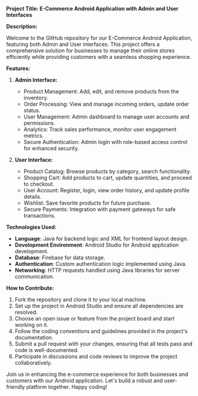 **Project Title: E-Commerce Android Application with Admin and User Interfaces**

**Description:**

Welcome to the GitHub repository for our E-Commerce Android Application, featuring both Admin and User interfaces. This project offers a comprehensive solution for businesses to manage their online stores efficiently while providing customers with a seamless shopping experience.

**Features:**

1. **Admin Interface:**
   - Product Management: Add, edit, and remove products from the inventory.
   - Order Processing: View and manage incoming orders, update order status.
   - User Management: Admin dashboard to manage user accounts and permissions.
   - Analytics: Track sales performance, monitor user engagement metrics.
   - Secure Authentication: Admin login with role-based access control for enhanced security.

2. **User Interface:**
   - Product Catalog: Browse products by category, search functionality.
   - Shopping Cart: Add products to cart, update quantities, and proceed to checkout.
   - User Account: Register, login, view order history, and update profile details.
   - Wishlist: Save favorite products for future purchase.
   - Secure Payments: Integration with payment gateways for safe transactions.

**Technologies Used:**
- **Language**: Java for backend logic and XML for frontend layout design.
- **Development Environment**: Android Studio for Android application development.
- **Database**: Firebase for data storage.
- **Authentication**: Custom authentication logic implemented using Java.
- **Networking**: HTTP requests handled using Java libraries for server communication.

**How to Contribute:**
1. Fork the repository and clone it to your local machine.
2. Set up the project in Android Studio and ensure all dependencies are resolved.
3. Choose an open issue or feature from the project board and start working on it.
4. Follow the coding conventions and guidelines provided in the project's documentation.
5. Submit a pull request with your changes, ensuring that all tests pass and code is well-documented.
6. Participate in discussions and code reviews to improve the project collaboratively.

Join us in enhancing the e-commerce experience for both businesses and customers with our Android application. Let's build a robust and user-friendly platform together. Happy coding!
